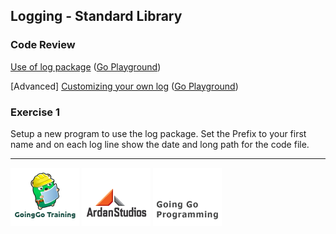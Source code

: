 ## Logging - Standard Library

### Code Review

[Use of log package](../example1/example1.go) ([Go Playground](http://play.golang.org/p/xO5OuPOJef))

[Advanced] [Customizing your own log](../advanced/example1/example1.go) ([Go Playground](http://play.golang.org/p/008KxiH7Yj))

### Exercise 1
Setup a new program to use the log package. Set the Prefix to your first name and on each log line show the date and long path for the code file.

___
[![GoingGo Training](../../../00-slides/images/ggt_logo.png)](http://www.goinggotraining.net)
[![Ardan Studios](../../../00-slides/images/ardan_logo.png)](http://www.ardanstudios.com)
[![GoingGo Blog](../../../00-slides/images/ggb_logo.png)](http://www.goinggo.net)
